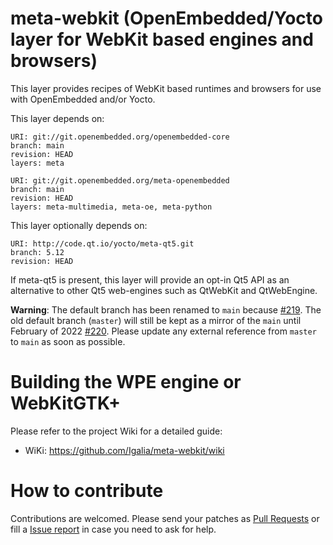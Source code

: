 meta-webkit (OpenEmbedded/Yocto layer for WebKit based engines and browsers)
============================================================================

This layer provides recipes of WebKit based runtimes and browsers for
use with OpenEmbedded and/or Yocto.

This layer depends on:

    URI: git://git.openembedded.org/openembedded-core
    branch: main
    revision: HEAD
    layers: meta

    URI: git://git.openembedded.org/meta-openembedded
    branch: main
    revision: HEAD
    layers: meta-multimedia, meta-oe, meta-python

This layer optionally depends on:

    URI: http://code.qt.io/yocto/meta-qt5.git
    branch: 5.12
    revision: HEAD

If meta-qt5 is present, this layer will provide an opt-in Qt5 API as an
alternative to other Qt5 web-engines such as QtWebKit and QtWebEngine.

**Warning**: The default branch has been renamed to `main` because
[#219](https://github.com/Igalia/meta-webkit/issues/219). The old default
branch (`master`) will still be kept as a mirror of the `main` until February
of 2022 [#220](https://github.com/Igalia/meta-webkit/issues/220). Please update
any external reference from `master` to `main` as soon as possible.

Building the WPE engine or WebKitGTK+
=====================================

Please refer to the project Wiki for a detailed guide:

   - WiKi: https://github.com/Igalia/meta-webkit/wiki

How to contribute
=====================================
Contributions are welcomed. Please send your patches as
[Pull Requests](https://github.com/Igalia/meta-webkit/pulls) or fill a
[Issue report](https://github.com/Igalia/meta-webkit/issues) in case you need
to ask for help.
